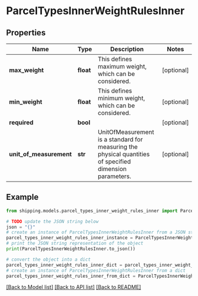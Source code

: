 # ParcelTypesInnerWeightRulesInner


## Properties

Name | Type | Description | Notes
------------ | ------------- | ------------- | -------------
**max_weight** | **float** | This defines maximum weight, which can be considered. | [optional] 
**min_weight** | **float** | This defines minimum weight, which can be considered. | [optional] 
**required** | **bool** |  | [optional] 
**unit_of_measurement** | **str** | UnitOfMeasurement is a standard for measuring the physical quantities of specified dimension parameters. | [optional] 

## Example

```python
from shipping.models.parcel_types_inner_weight_rules_inner import ParcelTypesInnerWeightRulesInner

# TODO update the JSON string below
json = "{}"
# create an instance of ParcelTypesInnerWeightRulesInner from a JSON string
parcel_types_inner_weight_rules_inner_instance = ParcelTypesInnerWeightRulesInner.from_json(json)
# print the JSON string representation of the object
print(ParcelTypesInnerWeightRulesInner.to_json())

# convert the object into a dict
parcel_types_inner_weight_rules_inner_dict = parcel_types_inner_weight_rules_inner_instance.to_dict()
# create an instance of ParcelTypesInnerWeightRulesInner from a dict
parcel_types_inner_weight_rules_inner_from_dict = ParcelTypesInnerWeightRulesInner.from_dict(parcel_types_inner_weight_rules_inner_dict)
```
[[Back to Model list]](../README.md#documentation-for-models) [[Back to API list]](../README.md#documentation-for-api-endpoints) [[Back to README]](../README.md)


